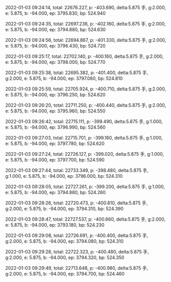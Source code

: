 2022-01-03 09:24:14, total: 22676.227, p: -403.690, delta:5.875 手, g:2.000, e: 5.875, b: -94.000, ep: 3795.830, bp: 524.940

2022-01-03 09:24:35, total: 22697.236, p: -402.160, delta:5.875 手, g:2.000, e: 5.875, b: -94.000, ep: 3794.880, bp: 524.630

2022-01-03 09:24:56, total: 22694.867, p: -401.330, delta:5.875 手, g:2.000, e: 5.875, b: -94.000, ep: 3796.430, bp: 524.720

2022-01-03 09:25:17, total: 22702.140, p: -400.160, delta:5.875 手, g:2.000, e: 5.875, b: -94.000, ep: 3798.000, bp: 524.770

2022-01-03 09:25:38, total: 22695.382, p: -401.400, delta:5.875 手, g:2.000, e: 5.875, b: -94.000, ep: 3797.080, bp: 524.810

2022-01-03 09:25:59, total: 22705.924, p: -400.710, delta:5.875 手, g:2.000, e: 5.875, b: -94.000, ep: 3796.250, bp: 524.620

2022-01-03 09:26:20, total: 22711.250, p: -400.440, delta:5.875 手, g:2.000, e: 5.875, b: -94.000, ep: 3795.960, bp: 524.550

2022-01-03 09:26:42, total: 22715.111, p: -399.490, delta:5.875 手, g:1.000, e: 5.875, b: -94.000, ep: 3796.990, bp: 524.560

2022-01-03 09:27:03, total: 22715.701, p: -399.180, delta:5.875 手, g:1.000, e: 5.875, b: -94.000, ep: 3797.780, bp: 524.620

2022-01-03 09:27:24, total: 22726.127, p: -399.020, delta:5.875 手, g:1.000, e: 5.875, b: -94.000, ep: 3797.700, bp: 524.590

2022-01-03 09:27:44, total: 22733.349, p: -398.480, delta:5.875 手, g:1.000, e: 5.875, b: -94.000, ep: 3796.000, bp: 524.310

2022-01-03 09:28:05, total: 22727.261, p: -399.200, delta:5.875 手, g:1.000, e: 5.875, b: -94.000, ep: 3794.880, bp: 524.260

2022-01-03 09:28:26, total: 22720.473, p: -400.810, delta:5.875 手, g:2.000, e: 5.875, b: -94.000, ep: 3794.310, bp: 524.390

2022-01-03 09:28:47, total: 22727.537, p: -400.660, delta:5.875 手, g:2.000, e: 5.875, b: -94.000, ep: 3793.180, bp: 524.230

2022-01-03 09:29:08, total: 22726.691, p: -400.400, delta:5.875 手, g:2.000, e: 5.875, b: -94.000, ep: 3794.080, bp: 524.310

2022-01-03 09:29:28, total: 22722.323, p: -400.480, delta:5.875 手, g:2.000, e: 5.875, b: -94.000, ep: 3794.320, bp: 524.350

2022-01-03 09:29:49, total: 22713.648, p: -400.980, delta:5.875 手, g:2.000, e: 5.875, b: -94.000, ep: 3794.700, bp: 524.460